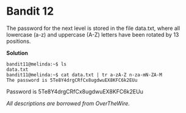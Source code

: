 # Bandit 12

The password for the next level is stored in the file data.txt, where all lowercase (a-z) and uppercase (A-Z) letters have been rotated by 13 positions.

**Solution**

```
bandit11@melinda:~$ ls
data.txt
bandit11@melinda:~$ cat data.txt | tr a-zA-Z n-za-mN-ZA-M
The password is 5Te8Y4drgCRfCx8ugdwuEX8KFC6k2EUu
```

Password is 5Te8Y4drgCRfCx8ugdwuEX8KFC6k2EUu

*All descriptions are borrowed from OverTheWire.*
